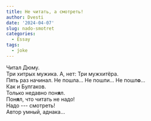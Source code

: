 ```yaml
---
title: Не читать, а смотреть!
author: Dvesti
date: '2024-04-07'
slug: nado-smotret
categories:
  - Essay
tags:
  - joke
---
```


Читал Дюму.  
Три хитрых мужика. А, нет: Три мужхитёра.  
Пять раз начинал. Не пошла... Не пошли... Не пошл**о**...   
Как и Булгаков.  
Только недавно пон**я**л.  
Пон**я**л, что читать не надо!  
Надо --- смотреть!  
Автор умный, аднака...  
